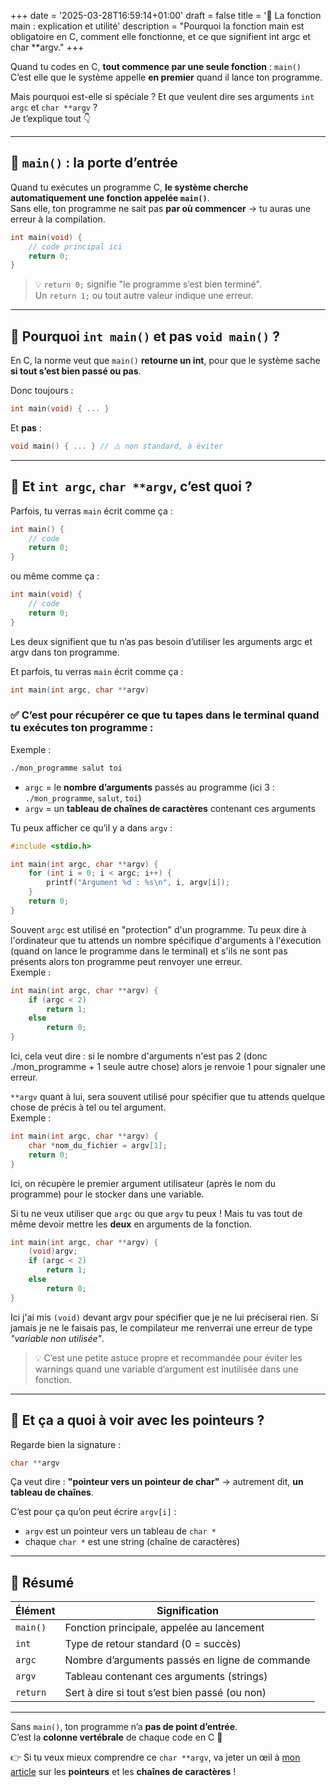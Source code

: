 +++
date = '2025-03-28T16:59:14+01:00'
draft = false
title = '📍 La fonction main : explication et utilité'
description = "Pourquoi la fonction main est obligatoire en C, comment elle fonctionne, et ce que signifient int argc et char **argv."
+++

Quand tu codes en C, **tout commence par une seule fonction** : `main()`  
C’est elle que le système appelle **en premier** quand il lance ton programme.

Mais pourquoi est-elle si spéciale ? Et que veulent dire ses arguments `int argc` et `char **argv` ?  
Je t’explique tout 👇

---

## 🚪 `main()` : la porte d’entrée

Quand tu exécutes un programme C, **le système cherche automatiquement une fonction appelée `main()`**.  
Sans elle, ton programme ne sait pas **par où commencer** → tu auras une erreur à la compilation.

```c
int main(void) {
    // code principal ici
    return 0;
}
```

> 💡 `return 0;` signifie "le programme s’est bien terminé".  
> Un `return 1;` ou tout autre valeur indique une erreur.

---

## 🧠 Pourquoi `int main()` et pas `void main()` ?

En C, la norme veut que `main()` **retourne un int**, pour que le système sache **si tout s’est bien passé ou pas**.

Donc toujours :
```c
int main(void) { ... }
```

Et **pas** :
```c
void main() { ... } // ⚠️ non standard, à éviter
```

---

## 💬 Et `int argc`, `char **argv`, c’est quoi ?

Parfois, tu verras `main` écrit comme ça :
```c
int main() {
    // code
    return 0;
}
```  
ou même comme ça :
```c
int main(void) {
    // code
    return 0;
}
```  
Les deux signifient que tu n’as pas besoin d’utiliser les arguments argc et argv dans ton programme.  

Et parfois, tu verras `main` écrit comme ça :
```c
int main(int argc, char **argv)
```

### ✅ C’est pour récupérer ce que tu tapes dans le terminal quand tu exécutes ton programme :

Exemple :
```bash
./mon_programme salut toi
```

- `argc` = le **nombre d’arguments** passés au programme (ici 3 : `./mon_programme`, `salut`, `toi`)
- `argv` = un **tableau de chaînes de caractères** contenant ces arguments

Tu peux afficher ce qu’il y a dans `argv` :
```c
#include <stdio.h>

int main(int argc, char **argv) {
    for (int i = 0; i < argc; i++) {
        printf("Argument %d : %s\n", i, argv[i]);
    }
    return 0;
}
```

Souvent `argc` est utilisé en "protection" d'un programme. Tu peux dire à l'ordinateur que tu attends un nombre spécifique d'arguments à l'éxecution (quand on lance le programme dans le terminal) et s'ils ne sont pas présents alors ton programme peut renvoyer une erreur.  
Exemple :
```c
int main(int argc, char **argv) {
    if (argc < 2)
        return 1;
    else
        return 0;
}
```  
Ici, cela veut dire : si le nombre d'arguments n'est pas 2 (donc ./mon_programme + 1 seule autre chose) alors je renvoie 1 pour signaler une erreur.

`**argv` quant à lui, sera souvent utilisé pour spécifier que tu attends quelque chose de précis à tel ou tel argument.  
Exemple :
```c
int main(int argc, char **argv) {
    char *nom_du_fichier = argv[1];
    return 0;
}
```  
Ici, on récupère le premier argument utilisateur (après le nom du programme) pour le stocker dans une variable.  

Si tu ne veux utiliser que `argc` ou que `argv` tu peux ! Mais tu vas tout de même devoir mettre les **deux** en arguments de la fonction.
```c
int main(int argc, char **argv) {
    (void)argv;
    if (argc < 2)
        return 1;
    else
        return 0;
}
``` 
Ici j'ai mis `(void)` devant argv pour spécifier que je ne lui préciserai rien. Si jamais je ne le faisais pas, le compilateur me renverrai une erreur de type *"variable non utilisée"*.  
> 💡 C’est une petite astuce propre et recommandée pour éviter les warnings quand une variable d’argument est inutilisée dans une fonction.

---

## 🧵 Et ça a quoi à voir avec les pointeurs ?

Regarde bien la signature :
```c
char **argv
```

Ça veut dire : **"pointeur vers un pointeur de char"** → autrement dit, **un tableau de chaînes**.

C’est pour ça qu’on peut écrire `argv[i]` :  
- `argv` est un pointeur vers un tableau de `char *`
- chaque `char *` est une string (chaîne de caractères)

---

## 🧠 Résumé

| Élément | Signification |
|--------|----------------|
| `main()` | Fonction principale, appelée au lancement |
| `int`   | Type de retour standard (0 = succès) |
| `argc`  | Nombre d’arguments passés en ligne de commande |
| `argv`  | Tableau contenant ces arguments (strings) |
| `return` | Sert à dire si tout s’est bien passé (ou non) |

---

Sans `main()`, ton programme n’a **pas de point d’entrée**.  
C’est la **colonne vertébrale** de chaque code en C 🧠

👉 Si tu veux mieux comprendre ce `char **argv`, va jeter un œil à [mon article](./pointeurs-en-c.md) sur les **pointeurs** et les **chaînes de caractères** !
